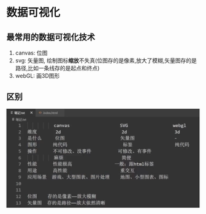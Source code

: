 # 数据可视化

## 最常用的数据可视化技术
1. canvas: 位图
2. svg: 矢量图, 绘制图标**缩放**不失真(位图存的是像素,放大了模糊,矢量图存的是路径,比如一条线存的是起点和终点)
3. webGL: 画3D图形

## 区别
![区别](../img/canvas-svg-webgl.png)